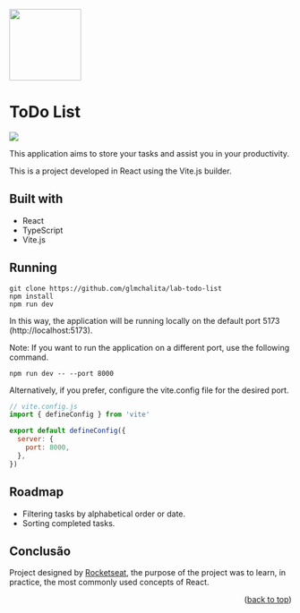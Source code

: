 <a name="readme-top"></a>

<img src="../media/images/rocketseat-logo.png?raw=true" width="128">

# ToDo List

<img src="../media/images/homepage.png?raw=true">

This application aims to store your tasks and assist you in your productivity.

This is a project developed in React using the Vite.js builder.

## Built with

- React
- TypeScript
- Vite.js

## Running

```
git clone https://github.com/glmchalita/lab-todo-list
npm install
npm run dev
```

In this way, the application will be running locally on the default port 5173 (http://localhost:5173).

Note: If you want to run the application on a different port, use the following command.

```
npm run dev -- --port 8000
```

Alternatively, if you prefer, configure the vite.config file for the desired port.

```js
// vite.config.js
import { defineConfig } from 'vite'

export default defineConfig({
  server: {
    port: 8000,
  },
})
```

## Roadmap

- Filtering tasks by alphabetical order or date.
- Sorting completed tasks.

## Conclusão

Project designed by [Rocketseat](https://github.com/rocketseat-education), the purpose of the project was to learn, in practice, the most commonly used concepts of React.

<p align="right">(<a href="#readme-top">back to top</a>)</p>